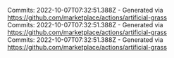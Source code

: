 Commits: 2022-10-07T07:32:51.388Z - Generated via https://github.com/marketplace/actions/artificial-grass
<br>
Commits: 2022-10-07T07:32:51.388Z - Generated via https://github.com/marketplace/actions/artificial-grass
<br>
Commits: 2022-10-07T07:32:51.388Z - Generated via https://github.com/marketplace/actions/artificial-grass
<br>
